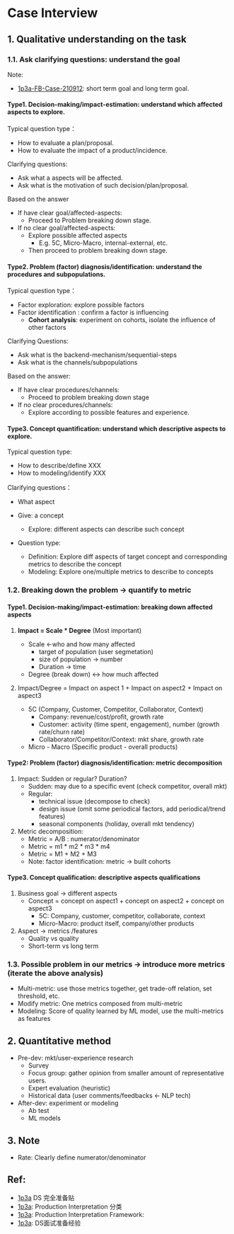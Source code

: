 # Case Interview

## 1. Qualitative understanding on the task

### 1.1. Ask clarifying questions: understand the goal

Note:
- [1p3a-FB-Case-210912](https://www.1point3acres.com/bbs/thread-796776-1-1.html): short term goal and long term goal.

#### Type1. Decision-making/impact-estimation: understand which affected aspects to explore.


Typical question type：

- How to evaluate a plan/proposal.
- How to evaluate the impact of a product/incidence.

Clarifying questions:

- Ask what a aspects will be affected.
- Ask what is the motivation of such decision/plan/proposal.

Based on the answer

- If have clear goal/affected-aspects:
  - Proceed to Problem breaking down stage.
- If no clear goal/affected-aspects:
  - Explore possible affected aspects
    - E.g. 5C, Micro-Macro, internal-external, etc.
  - Then proceed to problem breaking down stage.


<!-- - If NO clear goal (impact of a plan/proposal, before-dev)
  - Focus on exploring different aspects of **business goals** (5C)
- Have clear goal (impact of a product, whether to launch, after-dev): 
  - Explore **different aspects** (scale vs. degree, quality vs. quality, pro vs. con, different channels) of such goal

explore impact (of the decision/problem) on different aspects

- Given: a single change
  - Explore: **different aspects/goals** and **corresponding metrics**
- Question type: -->
  


#### Type2. Problem (factor) diagnosis/identification: understand the procedures and subpopulations.


Typical question type：

- Factor exploration: explore possible factors
- Factor identification : confirm a factor is influencing
  - **Cohort analysis**: experiment on cohorts, isolate the influence of other factors

Clarifying Questions:

- Ask what is the backend-mechanism/sequential-steps
- Ask what is the channels/subpopulations

Based on the answer:

- If have clear procedures/channels:
  - Proceed to problem breaking down stage
- If no clear procedures/channels:
  - Explore according to possible features and experience.

  
#### Type3. Concept quantification: understand which descriptive aspects to explore.

Typical question type:

- How to describe/define XXX
- How to modeling/identify XXX

Clarifying questions：

- What aspect

- Give: a concept
  - Explore: different aspects can describe such concept
- Question type:
  - Definition: Explore diff aspects of target concept and corresponding metrics to describe the concept
  - Modeling: Explore one/multiple metrics to describe to concepts


### 1.2. Breaking down the problem -> quantify to metric


#### Type1. Decision-making/impact-estimation: breaking down affected aspects


1. **Impact =  Scale * Degree** (Most important)
   - Scale <-who and how many affected
     - target of population (user segmetation)
     - size of population -> number
     - Duration -> time
   - Degree (break down) <-> how much affected


2. Impact/Degree = Impact on aspect 1 + Impact on aspect2 + Impact on aspect3

   - 5C (Company, Customer, Competitor, Collaborator, Context) 
     - Company: revenue/cost/profit, growth rate
     - Customer: activity (time spent, engagement), number (growth rate/churn rate)
     - Collaborator/Competitor/Context: mkt share, growth rate
   - Micro - Macro (Specific product - overall products)

#### Type2: Problem (factor) diagnosis/identification: metric decomposition

1. Impact: Sudden or regular? Duration?
   - Sudden: may due to a specific event  (check competitor, overall mkt)
   - Regular: 
     - technical issue (decompose to check)
     - design issue (omit some periodical factors, add periodical/trend features)
     - seasonal components (holiday, overall mkt tendency)
2. Metric decomposition:
   - Metric = A/B : numerator/denominator
   - Metric = m1 * m2 * m3 * m4
   - Metric =  M1 + M2 + M3
   - Note:  factor identification: metric -> built cohorts

#### Type3. Concept qualification: descriptive aspects qualifications

1. Business goal $\to$ different aspects
   - Concept = concept on aspect1 + concept on aspect2 + concept on aspect3
     - 5C: Company, customer, competitor, collaborate, context
     - Micro-Macro: product itself, company/other products	
2. Aspect $\to$ metrics /features
   - Quality vs quality
   - Short-term vs long term

### 1.3. Possible problem in our metrics -> introduce more metrics (iterate the above analysis)

- Multi-metric: use those metrics together, get trade-off relation, set threshold, etc.
- Modify metric: One metrics composed from multi-metric
- Modeling: Score of quality learned by ML model, use the multi-metrics as features

## 2. Quantitative method

- Pre-dev: mkt/user-experience research
  - Survey
  - Focus group: gather opinion from smaller amount of representative users.
  - Expert evaluation (heuristic)
  - Historical data (user comments/feedbacks <- NLP tech)
- After-dev: experiment or modeling
  - Ab test
  - ML models


## 3. Note

- Rate: Clearly define numerator/denominator


## Ref:


- [1p3a](https://www.1point3acres.com/bbs/interview/facebook-data-science-489916.html) DS 完全准备贴
- [1p3a](https://www.1point3acres.com/bbs/forum.php?mod=viewthread&tid=330947&extra=page%3D1%26filter%3Dsortid%26sortid%3D311%26sortid%3D311): Production Interpretation 分类
- [1p3a](https://www.1point3acres.com/bbs/thread-462895-1-1.html): Production Interpretation Framework: 
- [1p3a](https://www.1point3acres.com/bbs/forum.php?mod=viewthread&tid=483072&extra=page%3D1%26filter%3Dsortid%26sortid%3D311%26sortid%3D311): DS面试准备经验
